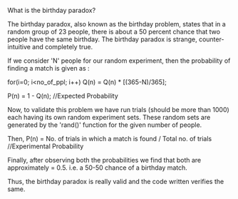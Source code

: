 What is the birthday paradox?

The birthday paradox, also known as the birthday problem, states that in a random group of 23 people,
there is about a 50 percent chance that two people have the same birthday.
The birthday paradox is strange, counter-intuitive and completely true.

If we consider 'N' people for our random experiment,
then the probability of finding a match is given as :

for(i=0; i<no_of_ppl; i++)
  Q(n) = Q(n) *  [(365-N)/365];

P(n) = 1 - Q(n);                                                                         //Expected Probability

Now,
to validate this problem we have run trials (should be more than 1000)
each having its own random experiment sets.
These random sets are generated by the 'rand()' function for the 
given number of people.

Then,
P(n) = No. of trials in which a match is found / Total no. of trials                    //Experimental Probability

Finally, 
after observing both the probabilities we find that both are approximately = 0.5.
i.e. a 50-50 chance of a birthday match.

Thus,
 the birthday paradox is really valid and the code written verifies the same.

